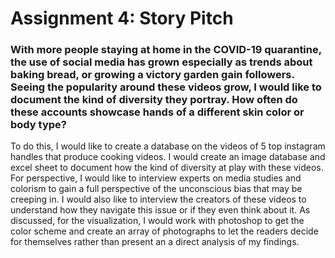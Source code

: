 # Assignment 4: Story Pitch

### With more people staying at home in the COVID-19 quarantine, the use of social media has grown especially as trends about baking bread, or growing a victory garden gain followers. Seeing the popularity around these videos grow, I would like to document the kind of diversity they portray. How often do these accounts showcase hands of a different skin color or body type? 
To do this, I would like to create a database on the videos of 5 top instagram handles that produce cooking videos. I would create an image database and excel sheet to document how the kind of diversity at play with these videos. 
For perspective, I would like to interview experts on media studies and colorism to gain a full perspective of the unconscious bias that may be creeping in. 
I would also like to interview the creators of these videos to understand how they navigate this issue or if they even think about it. 
As discussed, for the visualization, I would work with photoshop to get the color scheme and create an array of photographs to let the readers decide for themselves rather than present an a direct analysis of my findings. 



